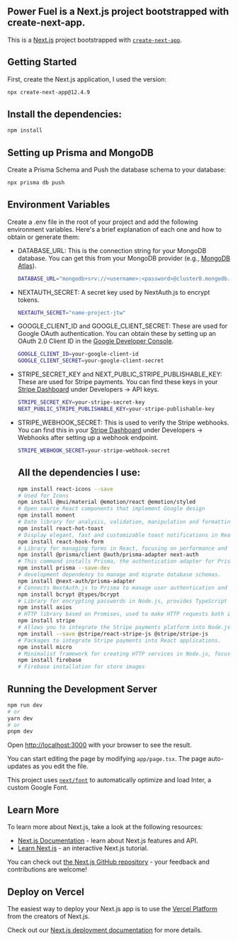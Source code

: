 ## Power Fuel is a Next.js project bootstrapped with create-next-app.

This is a [Next.js](https://nextjs.org/) project bootstrapped with [`create-next-app`](https://github.com/vercel/next.js/tree/canary/packages/create-next-app).

## Getting Started
First, create the Next.js application, I used the version:
```bash
npx create-next-app@12.4.9
```

## Install the dependencies:
```bash
npm install
```

## Setting up Prisma and MongoDB
Create a Prisma Schema and Push the database schema to your database:
```bash
npx prisma db push
```
## Environment Variables
Create a .env file in the root of your project and add the following environment variables. Here's a brief explanation of each one and how to obtain or generate them:
- DATABASE_URL: This is the connection string for your MongoDB database. You can get this from your MongoDB provider (e.g., [MongoDB Atlas](https://www.mongodb.com/products/platform/atlas-database)).
  ```bash
  DATABASE_URL="mongodb+srv://<username>:<password>@cluster0.mongodb.net/mydatabase?retryWrites=true&w=majority"
  ```

- NEXTAUTH_SECRET: A secret key used by NextAuth.js to encrypt tokens.
  ```bash
  NEXTAUTH_SECRET="name-project-jtw"
  ```

- GOOGLE_CLIENT_ID and GOOGLE_CLIENT_SECRET: These are used for Google OAuth authentication. You can obtain these by setting up an OAuth 2.0 Client ID in the [Google Developer Console](https://console.cloud.google.com/).
  ```bash
  GOOGLE_CLIENT_ID=your-google-client-id
  GOOGLE_CLIENT_SECRET=your-google-client-secret
  ```

- STRIPE_SECRET_KEY and NEXT_PUBLIC_STRIPE_PUBLISHABLE_KEY: These are used for Stripe payments. You can find these keys in your [Stripe Dashboard](https://dashboard.stripe.com/) under Developers -> API keys.
  ```bash
  STRIPE_SECRET_KEY=your-stripe-secret-key
  NEXT_PUBLIC_STRIPE_PUBLISHABLE_KEY=your-stripe-publishable-key
  ```
- STRIPE_WEBHOOK_SECRET: This is used to verify the Stripe webhooks. You can find this in your [Stripe Dashboard](https://dashboard.stripe.com/) under Developers -> Webhooks after setting up a webhook endpoint.
  ```bash
  STRIPE_WEBHOOK_SECRET=your-stripe-webhook-secret
  ```

   ## All the dependencies I use:
  ```bash
  npm install react-icons --save
  # Used for Icons
  npm install @mui/material @emotion/react @emotion/styled
  # Open source React components that implement Google design
  npm install moment
  # Date library for analysis, validation, manipulation and formatting
  npm install react-hot-toast
  # Display elegant, fast and customizable toast notifications in React applications.
  npm install react-hook-form
  # Library for managing forms in React, focusing on performance and ease of use.
  npm install @prisma/client @auth/prisma-adapter next-auth
  # This command installs Prisma, the authentication adapter for Prisma, and NextAuth.js for authentication management in a Next.js project.
  npm install prisma --save-dev
  # development dependency to manage and migrate database schemas.
  npm install @next-auth/prisma-adapter
  # Connects NextAuth.js to Prisma to manage user authentication and persistence in the database.
  npm install bcrypt @types/bcrypt
  # Library for encrypting passwords in Node.js, provides TypeScript type definitions for bcrypt
  npm install axios
  # HTTP library based on Promises, used to make HTTP requests both in the browser and in Node.js.
  npm install stripe
  # Allows you to integrate the Stripe payments platform into Node.js applications, facilitating online payment processing.
  npm install --save @stripe/react-stripe-js @stripe/stripe-js
  # Packages to integrate Stripe payments into React applications.
  npm install micro
  # Minimalist framework for creating HTTP services in Node.js, focusing on simplicity and performance.
  npm install firebase
  # Firebase installation for store images
   ```



## Running the Development Server

```bash
npm run dev
# or
yarn dev
# or
pnpm dev
```

Open [http://localhost:3000](http://localhost:3000) with your browser to see the result.

You can start editing the page by modifying `app/page.tsx`. The page auto-updates as you edit the file.

This project uses [`next/font`](https://nextjs.org/docs/basic-features/font-optimization) to automatically optimize and load Inter, a custom Google Font.

## Learn More

To learn more about Next.js, take a look at the following resources:

- [Next.js Documentation](https://nextjs.org/docs) - learn about Next.js features and API.
- [Learn Next.js](https://nextjs.org/learn) - an interactive Next.js tutorial.

You can check out [the Next.js GitHub repository](https://github.com/vercel/next.js/) - your feedback and contributions are welcome!

## Deploy on Vercel

The easiest way to deploy your Next.js app is to use the [Vercel Platform](https://vercel.com/new?utm_medium=default-template&filter=next.js&utm_source=create-next-app&utm_campaign=create-next-app-readme) from the creators of Next.js.

Check out our [Next.js deployment documentation](https://nextjs.org/docs/deployment) for more details.
